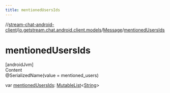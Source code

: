 ```yaml
---
title: mentionedUsersIds
---
```

//[stream-chat-android-client](../../../index.md)/[io.getstream.chat.android.client.models](../index.md)/[Message](index.md)/[mentionedUsersIds](mentionedUsersIds.md)



# mentionedUsersIds  
[androidJvm]  
Content  
@SerializedName(value = mentioned_users)  
  
var [mentionedUsersIds](mentionedUsersIds.md): [MutableList](https://kotlinlang.org/api/latest/jvm/stdlib/kotlin.collections/-mutable-list/index.html)&lt;[String](https://kotlinlang.org/api/latest/jvm/stdlib/kotlin/-string/index.html)&gt;  



